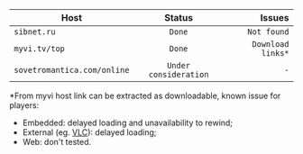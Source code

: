Host|Status|Issues
---|:---:|---:
`sibnet.ru`|`Done`|`Not found`
`myvi.tv/top`|`Done`|`Download links*`
`sovetromantica.com/online`|`Under consideration`|`-`

*From myvi host link can be extracted as downloadable, known issue for players:

- Embedded: delayed loading and unavailability to rewind;
- External (eg. [VLC](https://play.google.com/store/apps/details?id=org.videolan.vlc&hl=en&gl=US)): delayed loading;
- Web: don't tested.
